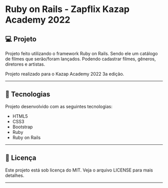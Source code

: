 # Ruby on Rails - Zapflix Kazap Academy 2022

## 💻 Projeto
Projeto feito utilizando o framework Ruby on Rails. Sendo ele um catálogo de filmes que serão/foram lançados. Podendo cadastrar filmes, gêneros, diretores e artistas.

Projeto realizado para o Kazap Academy 2022 3a edição.

<hr/>


## 🚀 Tecnologias
Projeto desenvolvido com as seguintes tecnologias:

- HTML5
- CSS3
- Bootstrap
- Ruby
- Ruby on Rails

<hr/>

## 📝 Licença
Este projeto está sob licença do MIT. Veja o arquivo LICENSE para mais detalhes.

<hr/>

